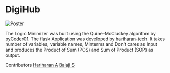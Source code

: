 # DigiHub
![Poster](https://github.com/hariharan-tech/DigiHub/blob/master/static/poster-homepage.png?raw=true)

The Logic Minimizer was built using the Quine–McCluskey algorithm by [pyCoder01](https://github.com/pyCoder03). The flask Application was developed by [hariharan-tech](https://github.com/hariharan-tech). It takes number of variables, variable names, Minterms and Don't cares as Input and produces the Product of Sum (POS) and Sum of Product (SOP) as output.

Contributors
[Hariharan A](https://github.com/hariharan-tech)
[Balaji S](https://github.com/pyCoder03)
